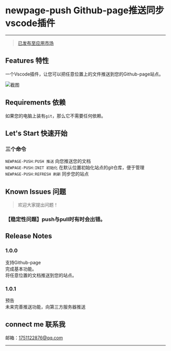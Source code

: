 # newpage-push Github-page推送同步 vscode插件
---
> [已发布至应用市场](https://marketplace.visualstudio.com/items?itemName=Wildptr.newpage-push)
## Features 特性

一个Vscode插件，让您可以把任意位置上的文件推送到您的Github-page站点。    
 
![截图](https://pcsdata.baidu.com/thumbnail/bce482881o6eaf8069129e9f1cc29997?fid=3125802318-16051585-64380708584236&rt=pr&sign=FDTAER-yUdy3dSFZ0SVxtzShv1zcMqd-VrmRHr31VMt9JDiUVeuNk2vZEh4%3D&expires=2h&chkv=0&chkbd=0&chkpc=&dp-logid=9137752933706920594&dp-callid=0&time=1649235600&bus_no=26&size=c1600_u1600&quality=100&vuk=-&ft=video)

## Requirements 依赖

如果您的电脑上装有`git`，那么它不需要任何依赖。

## Let's Start 快速开始  

### 三个命令    
`NEWPAGE-PUSH:PUSH 推送` 向您推送您的文档     
`NEWPAGE-PUSH:INIT 初始化` 在默认位置初始化站点的git仓库，便于管理     
`NEWPAGE-PUSH:REFRESH 刷新` 同步您的站点   

## Known Issues 问题

> 欢迎大家提出问题！  

### 【稳定性问题】push与pull时有时会出错。    

## Release Notes

### 1.0.0  

支持Github-page    
完成基本功能。   
将任意位置的文档推送到您的站点。   

### 1.0.1
预告  
未来完善推送功能，向第三方服务器推送    

## connect me 联系我  

邮箱：1751122876@qq.com

---
